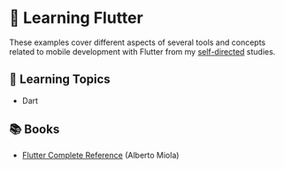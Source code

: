 # 📱 Learning Flutter

These examples cover different aspects of several tools and concepts related to mobile development with Flutter from my [self-directed](https://github.com/DanielBrito/self-learning) studies.

## :bookmark_tabs: Learning Topics

- Dart

## :books: Books

- [Flutter Complete Reference](./ebook_flutter_complete_reference.pdf) (Alberto Miola)
